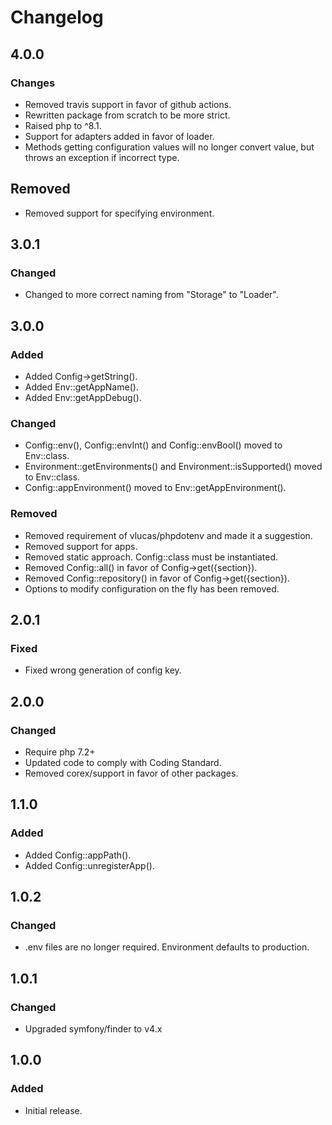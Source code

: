 # Changelog

## 4.0.0

### Changes
- Removed travis support in favor of github actions.
- Rewritten package from scratch to be more strict.
- Raised php to ^8.1.
- Support for adapters added in favor of loader.
- Methods getting configuration values will no longer convert value, but throws an exception if incorrect type.

## Removed
- Removed support for specifying environment.

## 3.0.1

### Changed
- Changed to more correct naming from "Storage" to "Loader".

## 3.0.0

### Added
- Added Config->getString().
- Added Env::getAppName().
- Added Env::getAppDebug().

### Changed
- Config::env(), Config::envInt() and Config::envBool() moved to Env::class.
- Environment::getEnvironments() and Environment::isSupported() moved to Env::class.
- Config::appEnvironment() moved to Env::getAppEnvironment().

### Removed
- Removed requirement of vlucas/phpdotenv and made it a suggestion.
- Removed support for apps.
- Removed static approach. Config::class must be instantiated.
- Removed Config::all() in favor of Config->get({section}).
- Removed Config::repository() in favor of Config->get({section}).
- Options to modify configuration on the fly has been removed.

## 2.0.1

### Fixed
- Fixed wrong generation of config key.

## 2.0.0

### Changed
- Require php 7.2+
- Updated code to comply with Coding Standard.
- Removed corex/support in favor of other packages.

## 1.1.0

### Added
- Added Config::appPath().
- Added Config::unregisterApp().


## 1.0.2

### Changed
- .env files are no longer required. Environment defaults to production.


## 1.0.1

### Changed
- Upgraded symfony/finder to v4.x


## 1.0.0

### Added
- Initial release.
